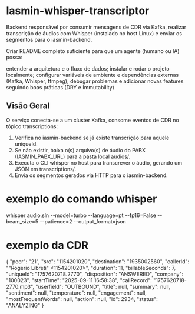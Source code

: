 # Iasmin-whisper-transcriptor

Backend responsável por consumir mensagens de CDR via Kafka, realizar transcrição de áudios com Whisper (instalado no host Linux) e enviar os segmentos para o iasmin-backend.

Criar README completo suficiente para que um agente (humano ou IA) possa:

entender a arquitetura e o fluxo de dados;
instalar e rodar o projeto localmente;
configurar variáveis de ambiente e dependências externas (Kafka, Whisper, ffmpeg);
debugar problemas e adicionar novas features seguindo boas práticas (DRY e Immutability)

## Visão Geral
O serviço conecta-se a um cluster Kafka, consome eventos de CDR no tópico transcriptions:
1. Verifica no iasmin-backend se já existe transcrição para aquele uniqueId.
2. Se não existir, baixa o(s) arquivo(s) de áudio do PABX (IASMIN_PABX_URL) para a pasta local audios/.
3. Executa o CLI whisper no host para transcrever o áudio, gerando um JSON em transcriptions/.
4. Envia os segmentos gerados via HTTP para o iasmin-backend.

# exemplo do comando whisper
whisper audio.sln --model=turbo --language=pt --fp16=False --beam_size=5 --patience=2 --output_format=json

# exemplo da CDR
{
"peer": "21",
"src": "1154201020",
"destination": "1935002560",
"callerId": "\"Rogerio Libreti\" <1154201020>",
"duration": 11,
"billableSeconds": 7,
"uniqueId": "1757620718.2770",
"disposition": "ANSWERED",
"company": "100023",
"startTime": "2025-09-11 16:58:38",
"callRecord": "1757620718-2770.mp3",
"userfield": "OUTBOUND",
"title": null,
"summary": null,
"sentiment": null,
"temperature": null,
"engagement": null,
"mostFrequentWords": null,
"action": null,
"id": 2934,
"status": "ANALYZING"
}
